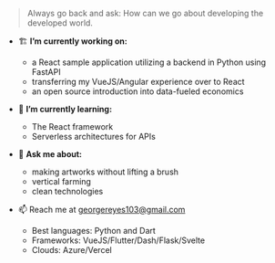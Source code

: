 > Always go back and ask: How can we go about developing the developed world.

- 🏗 **I’m currently working on:**
  - a React sample application utilizing a backend in Python using FastAPI
  - transferring my VueJS/Angular experience over to React
  - an open source introduction into data-fueled economics

- 🌱 **I’m currently learning:**
  - The React framework
  - Serverless architectures for APIs

- 💬 **Ask me about:**
  - making artworks without lifting a brush
  - vertical farming
  - clean technologies

- 📫 Reach me at georgereyes103@gmail.com 
  - Best languages: Python and Dart
  - Frameworks: VueJS/Flutter/Dash/Flask/Svelte
  - Clouds: Azure/Vercel 


